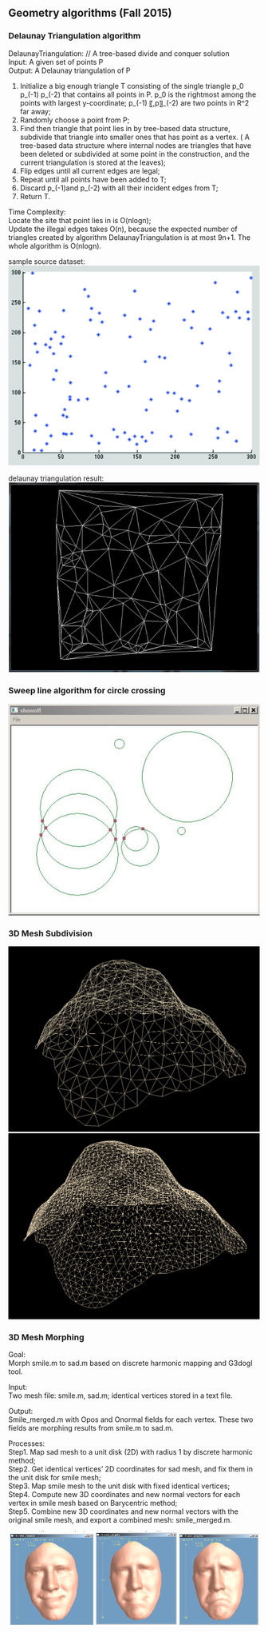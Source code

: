 ## Geometry algorithms (Fall 2015)

### Delaunay Triangulation algorithm<br />
DelaunayTriangulation:  // A tree-based divide and conquer solution<br />
  Input: A given set of points P<br />
  Output: A Delaunay triangulation of P<br />
  1. Initialize a big enough triangle T consisting of the single triangle p_0 p_(-1) p_(-2)  that contains all points in P. p_0 is the rightmost among the points with largest y-coordinate; p_(-1) 〖,p〗_(-2) are two points in R^2 far away;<br />
  2. Randomly choose a point from P;<br />
  3. Find then triangle that point lies in by tree-based data structure, subdivide that triangle into smaller ones that has point as a vertex. ( A tree-based data structure where internal nodes are triangles that have been deleted or subdivided at some point in the construction, and the current triangulation is stored at the leaves);<br />
  4. Flip edges until all current edges are legal;<br />
  5. Repeat until all points have been added to T;<br />
  6. Discard p_(-1)and p_(-2) with all their incident edges from T;<br />
  7. Return T.<br />

Time Complexity: <br />
Locate the site that point lies in is O(nlog⁡n);<br />
Update the illegal edges takes O(n), because the expected number of triangles created by algorithm DelaunayTriangulation is at most 9n+1. The whole algorithm is O(nlog⁡n).<br />

sample source dataset:<br />
![Alt text]( DelaunayTriangulation/screenshot02.png?raw=true "")<br />

delaunay triangulation result:<br />
![Alt text]( DelaunayTriangulation/screenshot01.png?raw=true "")<br />


### Sweep line algorithm for circle crossing<br />
![Alt text]( sweepcircles_semi/screenshot01.jpg?raw=true "")<br />


### 3D Mesh Subdivision<br />
![Alt text]( Morphing/subdivision0.png?raw=true "")<br />
![Alt text]( Morphing/subdivision1.png?raw=true "")<br />


### 3D Mesh Morphing<br />
Goal:<br />
Morph smile.m to sad.m based on discrete harmonic mapping and G3dogl tool.<br />

Input:<br />
Two mesh file: smile.m, sad.m; identical vertices stored in a text file.<br />

Output:<br />
Smile_merged.m with Opos and Onormal fields for each vertex. These two fields are morphing results from smile.m to sad.m.<br />

Processes:<br />
Step1. Map sad mesh to a unit disk (2D) with radius 1 by discrete harmonic method;<br />
Step2. Get identical vertices’ 2D coordinates for sad mesh, and fix them in the unit disk for smile mesh;<br />
Step3. Map smile mesh to the unit disk with fixed identical vertices;<br />
Step4. Compute new 3D coordinates and new normal vectors for each vertex in smile mesh based on Barycentric method;<br />
Step5. Combine new 3D coordinates and new normal vectors with the original smile mesh, and export a combined mesh: smile_merged.m.<br />

![Alt text]( Morphing/morphing.png?raw=true "")<br />
